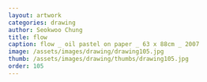 ```yaml
---
layout: artwork
categories: drawing
author: Seokwoo Chung
title: flow
caption: flow _ oil pastel on paper _ 63 x 88cm _ 2007
image: /assets/images/drawing/drawing105.jpg
thumb: /assets/images/drawing/thumbs/drawing105.jpg
order: 105
---
```


